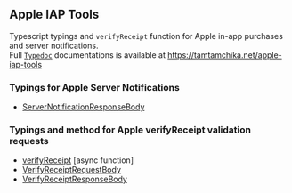 ## Apple IAP Tools

Typescript typings and `verifyReceipt` function for Apple in-app purchases and server notifications.  
Full [`Typedoc`](https://typedoc.org) documentations is available at https://tamtamchika.net/apple-iap-tools

### Typings for Apple Server Notifications

* [ServerNotificationResponseBody](./src/ServerNotificationResponseBody.ts)

### Typings and method for Apple verifyReceipt validation requests

* [verifyReceipt](./src/verifyReceipt.ts) [async function]
* [VerifyReceiptRequestBody](./src/VerifyReceiptRequestBody.ts)
* [VerifyReceiptResponseBody](./src/VerifyReceiptResponseBody.ts)

